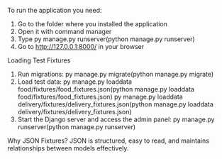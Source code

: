 To run the application you need:
1. Go to the folder where you installed the application
2. Open it with command manager
3. Type py manage.py runserver(python manage.py runserver)
4. Go to  http://127.0.0.1:8000/ in your browser

Loading Test Fixtures

1. Run migrations:
   py manage.py migrate(python manage.py migrate)
2. Load test data:
   py manage.py loaddata food/fixtures/food_fixtures.json(python manage.py loaddata food/fixtures/food_fixtures.json)
   py manage.py loaddata delivery/fixtures/delivery_fixtures.json(python manage.py loaddata delivery/fixtures/delivery_fixtures.json)
3. Start the Django server and access the admin panel:
   py manage.py runserver(python manage.py runserver)

Why JSON Fixtures?
JSON is structured, easy to read, and maintains relationships between models effectively.
